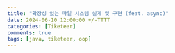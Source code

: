 ```yaml
---
title: "확장성 있는 파일 시스템 설계 및 구현 (feat. async)"
date: 2024-06-10 12:00:00 +/-TTTT
categories: [Tiketeer]
comments: true
tags: [java, tiketeer, oop]
---
```

